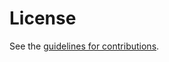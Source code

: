 # License

See the
[guidelines for contributions](https://github.com/Janfred/draft-janfred-radext-radius-congestion-control/blob/main/CONTRIBUTING.md).
